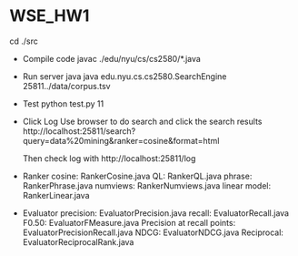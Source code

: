 WSE_HW1
=======
cd ./src

* Compile code
  javac ./edu/nyu/cs/cs2580/*.java
  
* Run server
  java java edu.nyu.cs.cs2580.SearchEngine 25811../data/corpus.tsv
  
* Test 
  python test.py 11

* Click Log
  Use browser to do search and click the search results 
  http://localhost:25811/search?query=data%20mining&ranker=cosine&format=html
  
  Then check log with
  http://localhost:25811/log
  
* Ranker
  cosine: RankerCosine.java
  QL: RankerQL.java
  phrase: RankerPhrase.java
  numviews: RankerNumviews.java
  linear model: RankerLinear.java
  
* Evaluator
  precision: EvaluatorPrecision.java
  recall: EvaluatorRecall.java
  F0.50: EvaluatorFMeasure.java
  Precision at recall points: EvaluatorPrecisionRecall.java
  NDCG: EvaluatorNDCG.java
  Reciprocal: EvaluatorReciprocalRank.java
